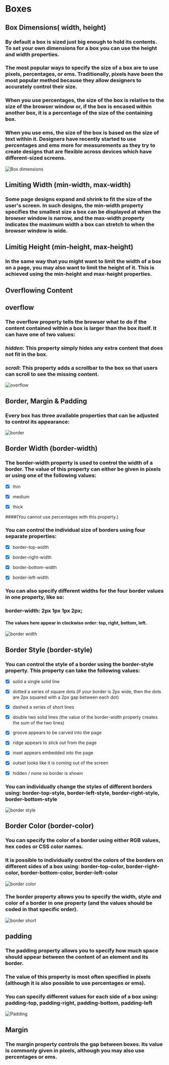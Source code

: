 # Boxes
## Box Dimensions( width, height)
### By default a box is sized just big enough to hold its contents. To set your own dimensions for a box you can use the height and width properties.
### The most popular ways to specify the size of a box are to use pixels, percentages, or ems. Traditionally, pixels have been the most popular method because they allow designers to accurately control their size.
### When you use percentages, the size of the box is relative to the size of the browser window or, if the box is encased within another box, it is a percentage of the size of the containing box.
### When you use ems, the size of the box is based on the size of text within it. Designers have recently started to use percentages and ems more for measurements as they try to create designs that are flexible across devices which have different-sized screens.
![Box dimensions](https://user-images.githubusercontent.com/70091044/92375340-a72d8780-f109-11ea-89ab-e685ea3803fe.PNG)
## Limiting Width (min-width, max-width)
### Some page designs expand and shrink to fit the size of the user's screen. In such designs, the min-width property specifies the smallest size a box can be displayed at when the browser window is narrow, and the max-width property indicates the maximum width a box can stretch to when the browser window is wide.
## Limitig Height (min-height, max-height)
### In the same way that you might want to limit the width of a box on a page, you may also want to limit the height of it. This is achieved using the min-height and max-height properties.
## Overflowing Content
## overflow
### The overflow property tells the browser what to do if the content contained within a box is larger than the box itself. It can have one of two values:
### *hidden*: This property simply hides any extra content that does not fit in the box.
### *scroll*: This property adds a scrollbar to the box so that users can scroll to see the missing content.
![overflow](https://user-images.githubusercontent.com/70091044/92376169-da244b00-f10a-11ea-873d-a1e87440dfd2.PNG)
## Border, Margin & Padding
### Every box has three available properties that can be adjusted to control its appearance:
![border](https://user-images.githubusercontent.com/70091044/92376401-32f3e380-f10b-11ea-8fa0-29a0357a6c14.PNG)
## Border Width (border-width)
### The border-width property is used to control the width of a border. The value of this property can either be given in pixels or using one of the following values:

- [x] thin

- [x] medium

- [x] thick

####(You cannot use percentages with this property.)
### You can control the individual size of borders using four separate properties:

- [x] border-top-width

- [x] border-right-width

- [x] border-bottom-width

- [x] border-left-width

### You can also specify different widths for the four border values in one property, like so:
### border-width: 2px 1px 1px 2px;
#### The values here appear in clockwise order: top, right, bottom, left.
![border width](https://user-images.githubusercontent.com/70091044/92377499-e7dad000-f10c-11ea-9285-b2ca84c48e68.PNG)
## Border Style (border-style)
### You can control the style of a border using the border-style property. This property can take the following values:

- [x] solid a single solid line 

-[x] dotted a series of square dots (if your border is 2px wide, then the dots are 2px squared with a 2px gap between each dot)

- [x] dashed a series of short lines

- [x] double two solid lines (the value of the border-width property creates the sum of the two lines)

- [x] groove appears to be carved into the page

- [x] ridge appears to stick out from the page

- [x] inset appears embedded into the page

-[x] outset looks like it is coming out of the screen

-[x] hidden / none no border is shown

### You can individually change the styles of different borders using: border-top-style, border-left-style, border-right-style, border-bottom-style
![border style](https://user-images.githubusercontent.com/70091044/92378680-dc88a400-f10e-11ea-96fc-9d7ca5c1892b.PNG)
## Border Color (border-color)
### You can specify the color of a border using either RGB values, hex codes or CSS color names.
### It is possible to individually control the colors of the borders on different sides of a box using: border-top-color, border-right-color, border-bottom-color, border-left-color
![border color](https://user-images.githubusercontent.com/70091044/92379039-6e90ac80-f10f-11ea-8ed1-daeb176382d2.PNG)
### The border property allows you to specify the width, style and color of a border in one property (and the values should be coded in that specific order).
![border short](https://user-images.githubusercontent.com/70091044/92379193-b9aabf80-f10f-11ea-82d9-6691563185e0.PNG)
## padding
### The padding property allows you to specify how much space should appear between the content of an element and its border.
### The value of this property is most often specified in pixels (although it is also possible to use percentages or ems).
### You can specify different values for each side of a box using: padding-top, padding-right, padding-bottom, padding-left
![Padding](https://user-images.githubusercontent.com/70091044/92379543-52413f80-f110-11ea-8912-fb2bc1feb0f5.PNG)
## Margin
### The margin property controls the gap between boxes. Its value is commonly given in pixels, although you may also use percentages or ems.
